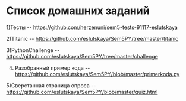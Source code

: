 # Cписок домашних заданий
1)Тесты -- https://github.com/herzenuni/sem5-tests-91117-eslutskaya


2)Titanic -- https://github.com/eslutskaya/Sem5PY/tree/master/titanic


3)PythonChallenge -- https://github.com/eslutskaya/Sem5PY/tree/master/challenge


4) Разобранный пример кода -- https://github.com/eslutskaya/Sem5PY/blob/master/primerkoda.py


5)Сверстанная страница опроса -- https://github.com/eslutskaya/Sem5PY/blob/master/quiz.html
